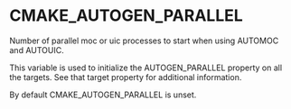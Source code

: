   

# CMAKE_AUTOGEN_PARALLEL  
Number of parallel moc or uic processes to start when using
AUTOMOC and AUTOUIC.  

This variable is used to initialize the AUTOGEN_PARALLEL property
on all the targets.  See that target property for additional information.  

By default CMAKE_AUTOGEN_PARALLEL is unset.  

